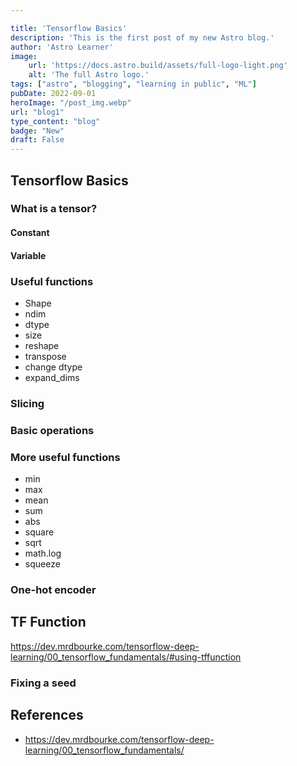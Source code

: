 ```yaml
---

title: 'Tensorflow Basics'
description: 'This is the first post of my new Astro blog.'
author: 'Astro Learner'
image:
    url: 'https://docs.astro.build/assets/full-logo-light.png'
    alt: 'The full Astro logo.'
tags: ["astro", "blogging", "learning in public", "ML"]
pubDate: 2022-09-01
heroImage: "/post_img.webp"
url: "blog1"
type_content: "blog"
badge: "New"
draft: False
---
```




## Tensorflow Basics 

### What is a tensor?

#### Constant

#### Variable


### Useful functions

- Shape
- ndim
- dtype
- size
- reshape
- transpose
- change dtype
- expand_dims

### Slicing

### Basic operations

### More useful functions
- min
- max
- mean
- sum
- abs
- square
- sqrt
- math.log
- squeeze

### One-hot encoder


## TF Function
https://dev.mrdbourke.com/tensorflow-deep-learning/00_tensorflow_fundamentals/#using-tffunction

### Fixing a seed



## References
- https://dev.mrdbourke.com/tensorflow-deep-learning/00_tensorflow_fundamentals/

